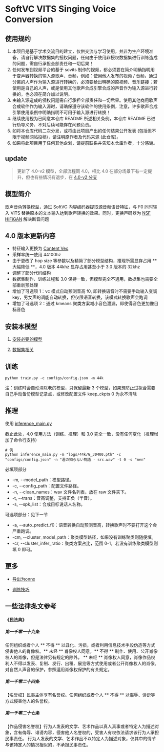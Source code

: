 # SoftVC VITS Singing Voice Conversion

## 使用规约
1. 本项目是基于学术交流目的建立，仅供交流与学习使用，并非为生产环境准备，请自行解决数据集的授权问题，任何由于使用非授权数据集进行训练造成的问题，需自行承担全部责任和一切后果！
2. 任何发布到视频平台的基于 sovits 制作的视频，都必须要在简介明确指明用于变声器转换的输入源歌声、音频，例如：使用他人发布的视频 / 音频，通过分离的人声作为输入源进行转换的，必须要给出明确的原视频、音乐链接；若使用是自己的人声，或是使用其他歌声合成引擎合成的声音作为输入源进行转换的，也必须在简介加以说明。
3. 由输入源造成的侵权问题需自行承担全部责任和一切后果。使用其他商用歌声合成软件作为输入源时，请确保遵守该软件的使用条例，注意，许多歌声合成引擎使用条例中明确指明不可用于输入源进行转换！
4. 继续使用视为已同意本仓库 README 所述相关条例，本仓库 README 已进行劝导义务，不对后续可能存在问题负责。
5. 如将本仓库代码二次分发，或将由此项目产出的任何结果公开发表 (包括但不限于视频网站投稿)，请注明原作者及代码来源 (此仓库)。
6. 如果将此项目用于任何其他企划，请提前联系并告知本仓库作者，十分感谢。

## update
> 更新了 4.0-v2 模型，全部流程同 4.0，相比 4.0 在部分场景下有一定提升，但也有些情况有退步，在 [4.0-v2 分支](https://github.com/innnky/so-vits-svc/tree/4.0-v2) 

## 模型简介
歌声音色转换模型，通过 SoftVC 内容编码器提取源音频语音特征，与 F0 同时输入 VITS 替换原本的文本输入达到歌声转换的效果。同时，更换声码器为 [NSF HiFiGAN](https://github.com/openvpi/DiffSinger/tree/refactor/modules/nsf_hifigan) 解决断音问题

## 4.0 版本更新内容
+ 特征输入更换为 [Content Vec](https://github.com/auspicious3000/contentvec) 
+ 采样率统一使用 44100hz
+ 由于更改了 hop size 等参数以及精简了部分模型结构，推理所需显存占用 ** 大幅降低 **，4.0 版本 44khz 显存占用甚至小于 3.0 版本的 32khz
+ 调整了部分代码结构
+ 数据集制作、训练过程和 3.0 保持一致，但模型完全不通用，数据集也需要全部重新预处理
+ 增加了可选项 1：vc 模式自动预测音高 f0, 即转换语音时不需要手动输入变调 key，男女声的调能自动转换，但仅限语音转换，该模式转换歌声会跑调
+ 增加了可选项 2：通过 kmeans 聚类方案减小音色泄漏，即使得音色更加像目标音色

## 安装本模型

1. [安装必要的模型](./docs/cn/requirement_models.md)

2. [数据集相关](./docs/cn/datasets.md)

## 训练

```shell
python train.py -c configs/config.json -m 44k
```
注：训练时会自动清除老的模型，只保留最新 3 个模型，如果想防止过拟合需要自己手动备份模型记录点，或修改配置文件 keep_ckpts 0 为永不清除

## 推理
使用 [inference_main.py](https://github.com/svc-develop-team/so-vits-svc/blob/4.0/inference_main.py)

截止此处，4.0 使用方法（训练、推理）和 3.0 完全一致，没有任何变化（推理增加了命令行支持）

```shell
# 例
python inference_main.py -m "logs/44k/G_30400.pth" -c "configs/config.json" -n "君の知らない物語 - src.wav" -t 0 -s "nen"
```
必填项部分
+ -m, --model_path：模型路径。
+ -c, --config_path：配置文件路径。
+ -n, --clean_names：wav 文件名列表，放在 raw 文件夹下。
+ -t, --trans：音高调整，支持正负（半音）。
+ -s, --spk_list：合成目标说话人名称。

可选项部分：见下一节
+ -a, --auto_predict_f0：语音转换自动预测音高，转换歌声时不要打开这个会严重跑调。
+ -cm, --cluster_model_path：聚类模型路径，如果没有训练聚类则随便填。
+ -cr, --cluster_infer_ratio：聚类方案占比，范围 0-1，若没有训练聚类模型则填 0 即可。

## 更多

+ [导出为onnx](./docs/cn/onnx.md)

+ [训练技巧](./docs/cn/skills.md)

## 一些法律条文参考

#### 《民法典》

##### 第一千零一十九条 

任何组织或者个人 ** 不得 ** 以丑化、污损，或者利用信息技术手段伪造等方式侵害他人的肖像权。** 未经 ** 肖像权人同意，** 不得 ** 制作、使用、公开肖像权人的肖像，但是法律另有规定的除外。
** 未经 ** 肖像权人同意，肖像作品权利人不得以发表、复制、发行、出租、展览等方式使用或者公开肖像权人的肖像。
对自然人声音的保护，参照适用肖像权保护的有关规定。

#####  第一千零二十四条 

【名誉权】民事主体享有名誉权。任何组织或者个人 ** 不得 ** 以侮辱、诽谤等方式侵害他人的名誉权。  

#####  第一千零二十七条

【作品侵害名誉权】行为人发表的文学、艺术作品以真人真事或者特定人为描述对象，含有侮辱、诽谤内容，侵害他人名誉权的，受害人有权依法请求该行为人承担民事责任。
行为人发表的文学、艺术作品不以特定人为描述对象，仅其中的情节与该特定人的情况相似的，不承担民事责任。  

